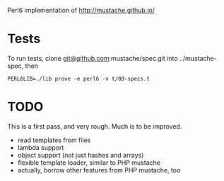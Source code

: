 Perl6 implementation of http://mustache.github.io/

# Tests

To run tests, clone git@github.com:mustache/spec.git into ../mustache-spec, then

    PERL6LIB=./lib prove -e perl6 -v t/00-specs.t

# TODO

This is a first pass, and very rough. Much is to be improved.

- read templates from files
- lambda support
- object support (not just hashes and arrays)
- flexible template loader, similar to PHP mustache
- actually, borrow other features from PHP mustache, too
